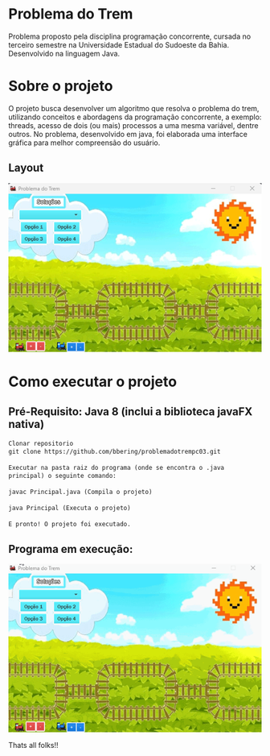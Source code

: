 # Problema do Trem
Problema proposto pela disciplina programação concorrente, cursada no terceiro semestre na Universidade Estadual do Sudoeste da Bahia. Desenvolvido na linguagem Java.

# Sobre o projeto
O projeto busca desenvolver um algoritmo que resolva o problema do trem, utilizando conceitos e abordagens da programação concorrente, a exemplo: threads, acesso de dois (ou mais) processos a uma mesma variável, dentre outros. No problema, desenvolvido em java, foi elaborada uma interface gráfica para melhor compreensão do usuário.

## Layout
![Layout](https://github.com/bbering/problemadotrempc03/blob/main/assets/layout.png)

# Como executar o projeto
## Pré-Requisito: Java 8 (inclui a biblioteca javaFX nativa)

```
Clonar repositorio
git clone https://github.com/bbering/problemadotrempc03.git

Executar na pasta raiz do programa (onde se encontra o .java principal) o seguinte comando:

javac Principal.java (Compila o projeto)

java Principal (Executa o projeto)

E pronto! O projeto foi executado.

```

## Programa em execução: 
![Execução](https://github.com/bbering/problemadotrempc03/blob/main/assets/executionGif20FPS.gif)

Thats all folks!!
